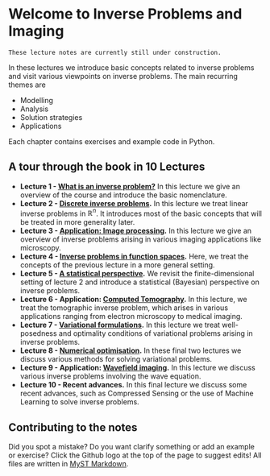 # Welcome to Inverse Problems and Imaging

```{warning}
These lecture notes are currently still under construction.
```

In these lectures we introduce basic concepts related to inverse problems and visit various viewpoints on inverse problems. The main recurring themes are

* Modelling
* Analysis
* Solution strategies
* Applications

Each chapter contains exercises and example code in Python.

## A tour through the book in 10 Lectures

* **Lecture 1 - [What is an inverse problem?](./what_is)** In this lecture we give an overview of the course and introduce the basic nomenclature.
* **Lecture 2 - [Discrete inverse problems](./discrete_ip_regularization).** In this lecture we treat linear inverse problems in $\mathbb{R}^n$. It introduces most of the basic concepts that will be treated in more generality later.
* **Lecture 3 - [Application: Image processing](./image_processing).** In this lecture we give an overview of inverse problems arising in various imaging applications like microscopy.
* **Lecture 4 - [Inverse problems in function spaces](ip_function_spaces).** Here, we treat the concepts of the previous lecture in a more general setting.
* **Lecture 5 - [A statistical perspective](./statistical_perspective).** We revisit the finite-dimensional setting of lecture 2 and introduce a statistical (Bayesian) perspective on inverse problems.
* **Lecture 6 - Application: [Computed Tomography](tomography).** In this lecture, we treat the tomographic inverse problem, which arises in various applications ranging from electron microscopy to medical imaging.
* **Lecture 7 - [Variational formulations](variational_formulations).** In this lecture we treat well-posedness and optimality conditions of variational problems arising in inverse problems.
* **Lecture 8 - [Numerical optimisation](numerical_optimisation).** In these final two lectures we discuss various methods for solving variational problems.
* **Lecture 9 - Application: [Wavefield imaging](wavefield_imaging).** In this lecture we discuss various inverse problems involving the wave equation.
* **Lecture 10 - Recent advances.** In this final lecture we discuss some recent advances, such as Compressed Sensing or the use of Machine Learning to solve inverse problems.

## Contributing to the notes  

Did you spot a mistake? Do you want clarify something or add an example or exercise? Click the Github logo at the top of the page to suggest edits! All files are written in [MyST Markdown](https://jupyterbook.org/reference/cheatsheet.html).
